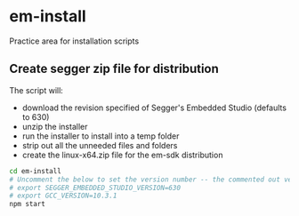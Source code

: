# em-install
Practice area for installation scripts

## Create segger zip file for distribution

The script will:
- download the revision specified of Segger's Embedded Studio (defaults to 630)
- unzip the installer
- run the installer to install into a temp folder
- strip out all the unneeded files and folders
- create the linux-x64.zip file for the em-sdk distribution

```bash
cd em-install
# Uncomment the below to set the version number -- the commented out versions are the default values
# export SEGGER_EMBEDDED_STUDIO_VERSION=630
# export GCC_VERSION=10.3.1
npm start
```
